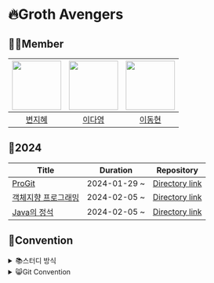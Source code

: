 # 🔥Groth Avengers
## 🧑‍💻Member
| [<img src="https://github.com/wisdom08.png" width="100">](https://github.com/wisdom08) | [<img src="https://github.com/youngDaLee.png" width="100">](https://github.com/youngDaLee) | [<img src="https://github.com/dhlee3994.png" width="100">](https://github.com/dhlee3994) |
| :--------:| :--------: | :--------: |
| [변지혜](https://github.com/wisdom08) | [이다영](https://github.com/youngDaLee) | [이동현](https://github.com/dhlee3994) |

## 🐉2024
| Title                                          | Duration              | Repository |
|------------------------------------------------|-----------------------|------------|
| [ProGit](https://git-scm.com/book/ko/v2) | 2024-01-29 ~  | [Directory link]() |
| [객체지향 프로그래밍](https://www.yes24.com/Product/Goods/69723451) | 2024-02-05 ~ | [Directory link]() |
| [Java의 정석](https://www.yes24.com/Product/Goods/24259565) | 2024-02-05 ~ | [Directory link]() |

## 📑Convention

<details>
<summary> 📚스터디 방식 </summary>
<div markdown="1">

작성중

</div>
</details>


<details>
<summary> 😸Git Convention</summary>
<div markdown="1">

### Branch
```
[name]/[공부한 챕터]
```

### Merge / Pull Request


### Commit

</div>
</details>
